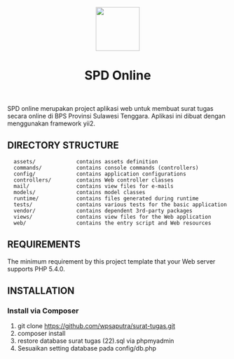 <p align="center">
    <a href="https://github.com/yiisoft" target="_blank">
        <img src="https://avatars0.githubusercontent.com/u/993323" height="100px">
    </a>
    <h1 align="center">SPD Online</h1>
    <br>
</p>

SPD online merupakan project aplikasi web untuk membuat surat tugas secara online di BPS Provinsi Sulawesi Tenggara.
Aplikasi ini dibuat dengan menggunakan framework yii2.

DIRECTORY STRUCTURE
-------------------

      assets/             contains assets definition
      commands/           contains console commands (controllers)
      config/             contains application configurations
      controllers/        contains Web controller classes
      mail/               contains view files for e-mails
      models/             contains model classes
      runtime/            contains files generated during runtime
      tests/              contains various tests for the basic application
      vendor/             contains dependent 3rd-party packages
      views/              contains view files for the Web application
      web/                contains the entry script and Web resources



REQUIREMENTS
------------

The minimum requirement by this project template that your Web server supports PHP 5.4.0.


INSTALLATION
------------

### Install via Composer

1. git clone https://github.com/wpsaputra/surat-tugas.git
2. composer install
3. restore database surat tugas (22).sql via phpmyadmin
4. Sesuaikan setting database pada config/db.php